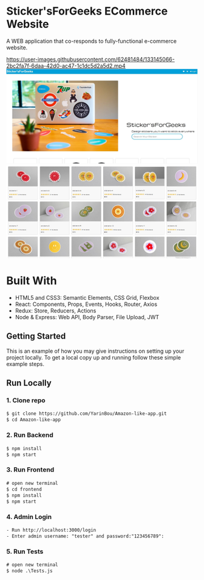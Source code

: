 ﻿# Sticker'sForGeeks ECommerce Website

A WEB application that co-responds to fully-functional e-commerce website.</br>



https://user-images.githubusercontent.com/62481484/133145066-2bc2fa7f-6daa-42d0-ac47-1c1dc5d2a5d2.mp4
![Sticker'sForGeeks ](/template/images/StickForGeeks.jpg)
![Sticker'sForGeeks ](/template/images/5.jpg)



# Built With

- HTML5 and CSS3: Semantic Elements, CSS Grid, Flexbox
- React: Components, Props, Events, Hooks, Router, Axios
- Redux: Store, Reducers, Actions
- Node & Express: Web API, Body Parser, File Upload, JWT

<!-- GETTING STARTED -->

## Getting Started

This is an example of how you may give instructions on setting up your project locally.
To get a local copy up and running follow these simple example steps.

## Run Locally

### 1. Clone repo

```
$ git clone https://github.com/YarinBou/Amazon-like-app.git
$ cd Amazon-like-app
```

### 2. Run Backend

```
$ npm install
$ npm start
```

### 3. Run Frontend

```
# open new terminal
$ cd frontend
$ npm install
$ npm start
```

### 4. Admin Login

```
- Run http://localhost:3000/login
- Enter admin username: "tester" and password:"123456789":
```

### 5. Run Tests

```
# open new terminal
$ node .\Tests.js
```
